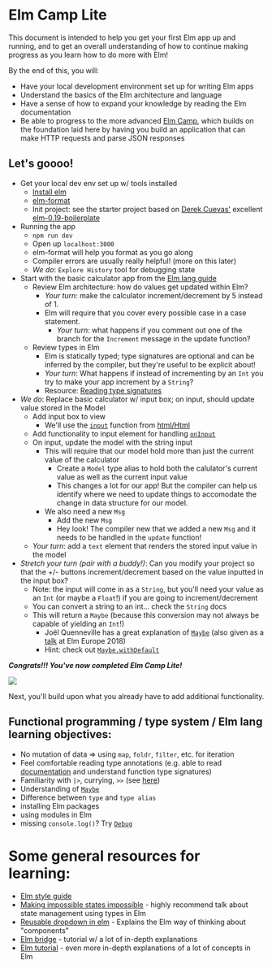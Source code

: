 # Elm Camp Lite

This document is intended to help you get your first Elm app up and running, and to get an overall understanding of how to continue making progress as you learn how to do more with Elm!

By the end of this, you will:

- Have your local development environment set up for writing Elm apps
- Understand the basics of the Elm architecture and language
- Have a sense of how to expand your knowledge by reading the Elm documentation
- Be able to progress to the more advanced [Elm Camp](./elm-camp.md), which builds on the foundation laid here by having you build an application that can make HTTP requests and parse JSON responses

## Let's goooo!

- Get your local dev env set up w/ tools installed
  - [Install elm](https://guide.elm-lang.org/install.html)
  - [elm-format](https://github.com/avh4/elm-format)
  - Init project: see the starter project based on [Derek Cuevas'](https://github.com/DerekCuevas/) excellent [elm-0.19-boilerplate](https://github.com/ElmLA/elm-0.19-boilerplate)
- Running the app
  - `npm run dev`
  - Open up `localhost:3000`
  - elm-format will help you format as you go along
  - Compiler errors are usually really helpful! (more on this later)
  - _We do_: `Explore History` tool for debugging state
- Start with the basic calculator app from the [Elm lang guide](https://guide.elm-lang.org/architecture/buttons.html)
  - Review Elm architecture: how do values get updated within Elm?
    - _Your turn_: make the calculator increment/decrement by 5 instead of 1.
    - Elm will require that you cover every possible case in a case statement.
      - _Your turn_: what happens if you comment out one of the branch for the `Increment` message in the update function?
  - Review types in Elm
    - Elm is statically typed; type signatures are optional and can be inferred by the compiler, but they're useful to be explicit about!
    - _Your turn_: What happens if instead of incrementing by an `Int` you try to make your app increment by a `String`?
    - Resource: [Reading type signatures](https://guide.elm-lang.org/types/reading_types.html)
- _We do_: Replace basic calculator w/ input box; on input, should update value stored in the Model
  - Add input box to view
    - We'll use the [`input`](https://package.elm-lang.org/packages/elm-lang/html/latest/Html#input) function from [html/Html](https://package.elm-lang.org/packages/elm-lang/html/latest/Html)
  - Add functionality to input element for handling [`onInput`](https://package.elm-lang.org/packages/elm-lang/html/latest/Html-Events#onInput)
  - On input, update the model with the string input
    - This will require that our model hold more than just the current value of the calculator
      - Create a `Model` type alias to hold both the calulator's current value as well as the current input value
      - This changes a lot for our app! But the compiler can help us identify where we need to update things to accomodate the change in data structure for our model.
    - We also need a new `Msg`
      - Add the new `Msg`
      - Hey look! The compiler new that we added a new `Msg` and it needs to be handled in the `update` function!
  - _Your turn_: add a `text` element that renders the stored input value in the model
- _Stretch your turn (pair with a buddy!)_: Can you modify your project so that the +/- buttons increment/decrement based on the value inputted in the input box?
  - Note: the input will come in as a `String`, but you'll need your value as an `Int` (or maybe a `Float`!) if you are going to increment/decrement
  - You can convert a string to an int... check the `String` docs
  - This will return a `Maybe` (because this conversion may not always be capable of yielding an `Int`!)
    - Joël Quenneville has a great explanation of [`Maybe`](https://robots.thoughtbot.com/maybe-mechanics) (also given as a [talk](https://www.youtube.com/watch?v=43eM4kNbb6c&list=PL-cYi7I913S-VgTSUKWhrUkReM_vMNQxG&t=0s&index=17) at Elm Europe 2018)
    - Hint: check out [`Maybe.withDefault`](https://package.elm-lang.org/packages/elm-lang/core/latest/Maybe#withDefault)

**_Congrats!!! You've now completed Elm Camp Lite!_**

<img src="http://2.bp.blogspot.com/-wG-FITJoPpI/TgimOEWTv2I/AAAAAAAAALU/DoA1shM5RMg/s1600/tada128586606523883736.jpg" />

Next, you'll build upon what you already have to add additional functionality.

## Functional programming / type system / Elm lang learning objectives:

- No mutation of data => using `map`, `foldr`, `filter`, etc. for iteration
- Feel comfortable reading type annotations (e.g. able to read [documentation](http://package.elm-lang.org/packages/elm-lang/core/latest) and understand function type signatures)
- Familiarity with `|>`, currying, `>>` (see [here](https://guide.elm-lang.org/appendix/function_types.html))
- Understanding of [`Maybe`](https://package.elm-lang.org/packages/elm-lang/core/latest/Maybe)
- Difference between `type` and `type alias`
- installing Elm packages
- using modules in Elm
- missing `console.log()`? Try [`Debug`](http://package.elm-lang.org/packages/elm-lang/core/latest/Debug)

# Some general resources for learning:

- [Elm style guide](https://github.com/NoRedInk/elm-style-guide)
- [Making impossible states impossible](https://www.youtube.com/watch?v=IcgmSRJHu_8) - highly recommend talk about state management using types in Elm
- [Reusable dropdown in elm](https://medium.com/elm-shorts/a-reusable-dropdown-in-elm-part-1-d7ac2d106f13) - Explains the Elm way of thinking about "components"
- [Elm bridge](https://elmbridge.github.io/curriculum/) - tutorial w/ a lot of in-depth explanations
- [Elm tutorial](https://www.elm-tutorial.org/en/) - even more in-depth explanations of a lot of concepts in Elm
